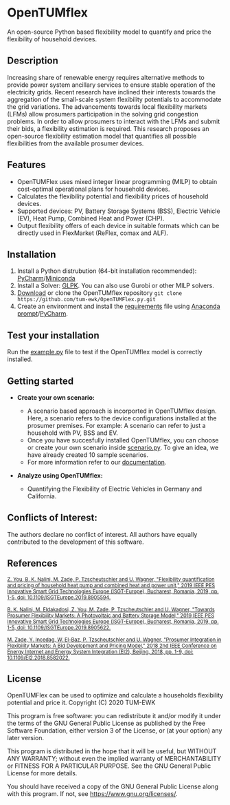 OpenTUMflex
=======

An open-source Python based flexibility model to quantify and price the flexibility of household devices.


## Description

Increasing share of renewable energy requires alternative methods to provide power system ancillary services to ensure stable operation of the electricity grids. Recent research have inclined their interests towards the aggregation of the small-scale system flexibility potentials to accommodate the grid variations. The advancements towards local flexibility markets (LFMs) allow prosumers participation in the solving grid congestion problems. In order to allow prosumers to interact with the LFMs and submit their bids, a flexibility estimation is required. This research proposes an open-source flexibility estimation model that quantifies all possible flexibilities from the available prosumer devices.


## Features

* OpenTUMFlex uses mixed integer linear programming (MILP) to obtain cost-optimal operational plans for household devices. 
* Calculates the flexibility potential and flexibility prices of household devices.
* Supported devices: PV, Battery Storage Systems (BSS), Electric Vehicle (EV), Heat Pump, Combined Heat and Power (CHP).
* Output flexibility offers of each device in suitable formats which can be directly used in FlexMarket (ReFlex, comax and ALF).


## Installation

1. Install a Python distrubution (64-bit installation recommended): [PyCharm](https://www.jetbrains.com/pycharm/)/[Miniconda](https://docs.conda.io/en/latest/miniconda.html) 
2. Install a Solver: [GLPK](https://pypi.org/project/glpk/). You can also use Gurobi or other MILP solvers. 
3. [Download](https://github.com/tum-ewk/OpenTUMFlex.py/archive/master.zip) or clone the OpenTUMflex repository `git clone https://github.com/tum-ewk/OpenTUMFlex.py.git`
4. Create an environment and install the [requirements](https://github.com/tum-ewk/OpenTUMFlex.py/blob/master/requirements.txt) file using [Anaconda prompt](https://docs.conda.io/projects/conda/en/latest/user-guide/tasks/manage-environments.html)/[PyCharm](https://www.jetbrains.com/help/idea/conda-support-creating-conda-virtual-environment.html).

## Test your installation

Run the [example.py](https://github.com/tum-ewk/OpenTUMFlex.py/blob/master/example_1.py) file to test if the OpenTUMflex model is correctly installed. 


## Getting started

* **Create your own scenario:** 
   * A scenario based approach is incorported in OpenTUMflex design. Here, a scenario refers to the device configurations installed at the prosumer premises. For example: A scenario can refer to just a household with PV, BSS and EV. 
   * Once you have succesfully installed OpenTUMflex, you can choose or create your own scenario inside [scenario.py](https://github.com/tum-ewk/OpenTUMFlex.py/blob/master/opentumflex/scenarios/scenarios.py). To give an idea, we have already created 10 sample scenarios. 
   * For more information refer to our [documentation](https://github.com/tum-ewk/OpenTUMFlex.py/wiki/Usage-and-Functions-in-OpenTUMFlex).
   
* **Analyze using OpenTUMflex:**
   * Quantifying the Flexibility of Electric Vehicles in Germany and California.


## Conflicts of Interest: 

The authors declare no conflict of interest. All authors have equally contributed to the development of this software. 


## References

<sub>[Z. You, B. K. Nalini, M. Zade, P. Tzscheutschler and U. Wagner, "Flexibility quantification and pricing of household heat pump and combined heat and power unit," 2019 IEEE PES Innovative Smart Grid Technologies Europe (ISGT-Europe), Bucharest, Romania, 2019, pp. 1-5, doi: 10.1109/ISGTEurope.2019.8905594.](http://dx.doi.org/10.1109/isgteurope.2019.8905594)<sub>

<sub>[B. K. Nalini, M. Eldakadosi, Z. You, M. Zade, P. Tzscheutschler and U. Wagner, "Towards Prosumer Flexibility Markets: A Photovoltaic and Battery Storage Model," 2019 IEEE PES Innovative Smart Grid Technologies Europe (ISGT-Europe), Bucharest, Romania, 2019, pp. 1-5, doi: 10.1109/ISGTEurope.2019.8905622.](http://dx.doi.org/10.1109/isgteurope.2019.8905622)<sub>

<sub>[M. Zade, Y. Incedag, W. El-Baz, P. Tzscheutschler and U. Wagner, "Prosumer Integration in Flexibility Markets: A Bid Development and Pricing Model," 2018 2nd IEEE Conference on Energy Internet and Energy System Integration (EI2), Beijing, 2018, pp. 1-9, doi: 10.1109/EI2.2018.8582022.](http://dx.doi.org/10.1109/EI2.2018.8582022)<sub>


## License

OpenTUMFlex can be used to optimize and calculate a households flexibility potential and price it. 
Copyright (C) 2020 TUM-EWK 

This program is free software: you can redistribute it and/or modify
it under the terms of the GNU General Public License as published by
the Free Software Foundation, either version 3 of the License, or
(at your option) any later version.

This program is distributed in the hope that it will be useful,
but WITHOUT ANY WARRANTY; without even the implied warranty of
MERCHANTABILITY or FITNESS FOR A PARTICULAR PURPOSE.  See the
GNU General Public License for more details.

You should have received a copy of the GNU General Public License
along with this program.  If not, see <https://www.gnu.org/licenses/>.
